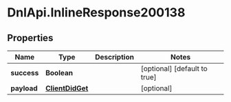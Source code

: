 # DnlApi.InlineResponse200138

## Properties
Name | Type | Description | Notes
------------ | ------------- | ------------- | -------------
**success** | **Boolean** |  | [optional] [default to true]
**payload** | [**ClientDidGet**](ClientDidGet.md) |  | [optional] 


